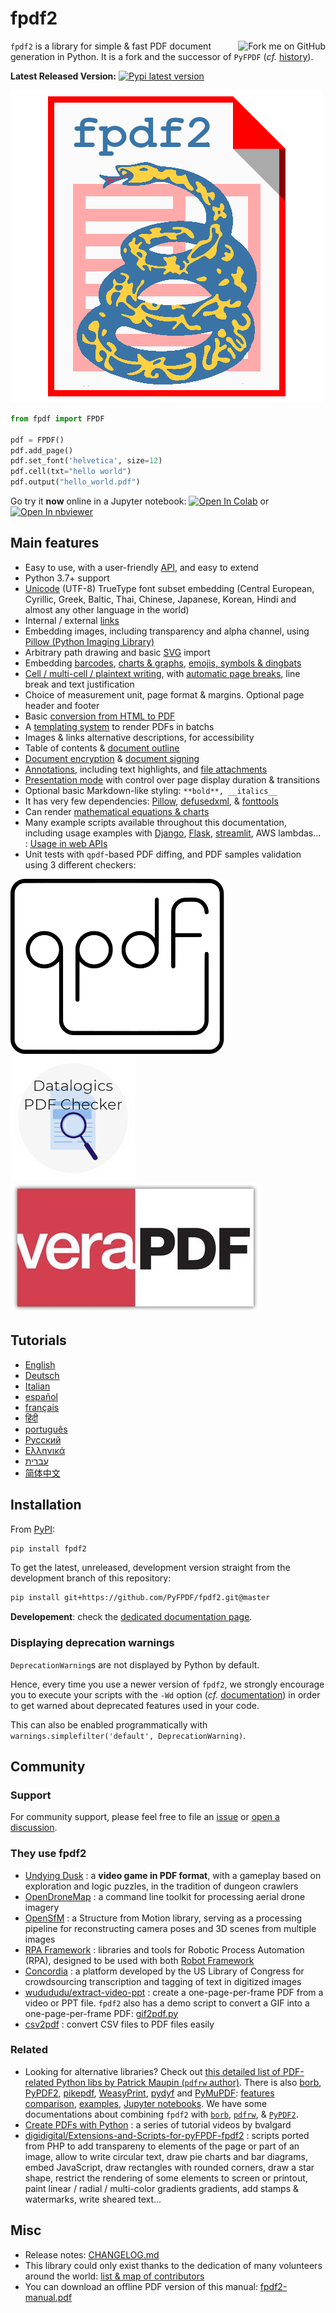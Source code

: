 # fpdf2 #

<a href='https://github.com/PyFPDF/fpdf2'><img src='https://s3.amazonaws.com/github/ribbons/forkme_right_red_aa0000.png' alt='Fork me on GitHub' border='0' align='right' /></a>

`fpdf2` is a library for simple & fast PDF document generation in Python.
It is a fork and the successor of `PyFPDF` (_cf._ [history](https://pyfpdf.github.io/fpdf2/Development.html#history)).

**Latest Released Version:** [![Pypi latest version](https://img.shields.io/pypi/v/fpdf2.svg)](https://pypi.python.org/pypi/fpdf2)

![fpdf2 logo](fpdf2-logo.png)

```python
from fpdf import FPDF

pdf = FPDF()
pdf.add_page()
pdf.set_font('helvetica', size=12)
pdf.cell(txt="hello world")
pdf.output("hello_world.pdf")
```

Go try it **now** online in a Jupyter notebook: [![Open In Colab](https://colab.research.google.com/assets/colab-badge.svg)](https://colab.research.google.com/github/PyFPDF/fpdf2/blob/master/tutorial/notebook.ipynb) or [![Open In nbviewer](https://img.shields.io/badge/Open_In-nbviewer-blue?logo=jupyter)](https://nbviewer.org/github/PyFPDF/fpdf2/blob/master/tutorial/notebook.ipynb)

## Main features ##

* Easy to use, with a user-friendly [API](https://pyfpdf.github.io/fpdf2/fpdf/), and easy to extend
* Python 3.7+ support
* [Unicode](Unicode.md) (UTF-8) TrueType font subset embedding (Central European, Cyrillic, Greek, Baltic, Thai, Chinese, Japanese, Korean, Hindi and almost any other language in the world)
* Internal / external [links](Links.md)
* Embedding images, including transparency and alpha channel, using [Pillow (Python Imaging Library)](https://pillow.readthedocs.io/en/stable/)
* Arbitrary path drawing and basic [SVG](SVG.md) import
* Embedding [barcodes](Barcodes.md), [charts & graphs](Maths.md), [emojis, symbols & dingbats](EmojisSymbolsDingbats.md)
* [Cell / multi-cell / plaintext writing](Text.md), with [automatic page breaks](PageBreaks.md), line break and text justification
* Choice of measurement unit, page format & margins. Optional page header and footer
* Basic [conversion from HTML to PDF](HTML.md)
* A [templating system](Templates.md) to render PDFs in batchs
* Images & links alternative descriptions, for accessibility
* Table of contents & [document outline](DocumentOutlineAndTableOfContents.md)
* [Document encryption](Encryption.md) & [document signing](Signing.md)
* [Annotations](Annotations.md), including text highlights, and [file attachments](FileAttachments.md)
* [Presentation mode](Presentations.md) with control over page display duration & transitions
* Optional basic Markdown-like styling: `**bold**, __italics__`
* It has very few dependencies: [Pillow](https://pillow.readthedocs.io/en/stable/), [defusedxml](https://pypi.org/project/defusedxml/), & [fonttools](https://pypi.org/project/fonttools/)
* Can render [mathematical equations & charts](https://pyfpdf.github.io/fpdf2/Maths.html)
* Many example scripts available throughout this documentation, including usage examples with [Django](https://www.djangoproject.com/), [Flask](https://flask.palletsprojects.com), [streamlit](https://streamlit.io/), AWS lambdas... : [Usage in web APIs](UsageInWebAPI.md)
* Unit tests with `qpdf`-based PDF diffing, and PDF samples validation using 3 different checkers:

[![QPDF logo](qpdf-logo.svg)](https://github.com/qpdf/qpdf)
[![PDF Checker logo](pdfchecker-logo.png)](https://www.datalogics.com/products/pdf-tools/pdf-checker/)
[![VeraPDF logo](vera-logo.jpg)](https://verapdf.org)

## Tutorials ##

* [English](Tutorial.md)
* [Deutsch](Tutorial-de.md)
* [Italian](Tutorial-it.md)
* [español](Tutorial-es.md)
* [français](Tutorial-fr.md)
* [हिंदी](Tutorial-हिंदी.md)
* [português](Tutorial-pt.md)
* [Русский](Tutorial-ru.md)
* [Ελληνικά](Tutorial-gr.md)
* [עברית](Tutorial-he.md)
* [简体中文](Tutorial-zh.md)

## Installation ##

From [PyPI](https://pypi.python.org/pypi/fpdf2):
```bash
pip install fpdf2
```

To get the latest, unreleased, development version straight from the development branch of this repository:

```bash
pip install git+https://github.com/PyFPDF/fpdf2.git@master
```

**Developement**: check the [dedicated documentation page](Development.md).

### Displaying deprecation warnings
`DeprecationWarning`s are not displayed by Python by default.

Hence, every time you use a newer version of `fpdf2`, we strongly encourage you to execute your scripts
with the `-Wd` option (_cf._ [documentation](https://docs.python.org/3/using/cmdline.html#cmdoption-W)) 
in order to get warned about deprecated features used in your code.

This can also be enabled programmatically with `warnings.simplefilter('default', DeprecationWarning)`.

## Community ##

### Support ###

For community support, please feel free to file an [issue](https://github.com/PyFPDF/fpdf2/issues)
or [open a discussion](https://github.com/PyFPDF/fpdf2/discussions).

### They use fpdf2 ###
<!-- cf. Watchman Pypi & DavHau/pypi-deps-db -->
* [Undying Dusk](https://lucas-c.itch.io/undying-dusk) : a **video game in PDF format**, with a gameplay based on exploration and logic puzzles, in the tradition of dungeon crawlers
* [OpenDroneMap](https://github.com/OpenDroneMap/ODM) : a command line toolkit for processing aerial drone imagery
* [OpenSfM](https://github.com/mapillary/OpenSfM) : a Structure from Motion library, serving as a processing pipeline for reconstructing camera poses and 3D scenes from multiple images
* [RPA Framework](https://github.com/robocorp/rpaframework) : libraries and tools for Robotic Process Automation (RPA), designed to be used with both [Robot Framework](https://robotframework.org)
* [Concordia](https://github.com/LibraryOfCongress/concordia) : a platform developed by the US Library of Congress for crowdsourcing transcription and tagging of text in digitized images
* [wudududu/extract-video-ppt](https://github.com/wudududu/extract-video-ppt) : create a one-page-per-frame PDF from a video or PPT file.
  `fpdf2` also has a demo script to convert a GIF into a one-page-per-frame PDF: [gif2pdf.py](https://github.com/PyFPDF/fpdf2/blob/master/tutorial/gif2pdf.py)
* [csv2pdf](https://github.com/TECH-SAVVY-GUY/csv2pdf) : convert CSV files to PDF files easily

### Related ###

* Looking for alternative libraries? Check out [this detailed list of PDF-related Python libs by Patrick Maupin (`pdfrw` author)](https://github.com/pmaupin/pdfrw#other-libraries).
  There is also [borb](https://github.com/jorisschellekens/borb), [PyPDF2](https://github.com/py-pdf/PyPDF2), [pikepdf](https://github.com/pikepdf/pikepdf), [WeasyPrint](https://github.com/Kozea/WeasyPrint), [pydyf](https://pypi.org/project/pydyf/) and [PyMuPDF](https://pymupdf.readthedocs.io/en/latest/index.html): [features comparison](https://pymupdf.readthedocs.io/en/latest/about.html), [examples](https://github.com/pymupdf/PyMuPDF-Utilities/tree/master/examples#examples), [Jupyter notebooks](https://github.com/pymupdf/PyMuPDF-Utilities/tree/master/jupyter-notebooks).
  We have some documentations about combining `fpdf2` with [`borb`](CombineWithBorb.md), [`pdfrw`](CombineWithPdfrw.md), & [`PyPDF2`](CombineWithPyPDF2.md).
* [Create PDFs with Python](https://www.youtube.com/playlist?list=PLjNQtX45f0dR9K2sMJ5ad9wVjqslNBIC0) : a series of tutorial videos by bvalgard
* [digidigital/Extensions-and-Scripts-for-pyFPDF-fpdf2](https://github.com/digidigital/Extensions-and-Scripts-for-pyFPDF-fpdf2) : scripts ported from PHP to add transpareny to elements of the page or part of an image, allow to write circular text,
   draw pie charts and bar diagrams, embed JavaScript, draw rectangles with rounded corners, draw a star shape,
   restrict the rendering of some elements to screen or printout, paint linear / radial / multi-color gradients gradients, add stamps & watermarks, write sheared text...

## Misc ##

* Release notes: [CHANGELOG.md](https://github.com/PyFPDF/fpdf2/blob/master/CHANGELOG.md)
* This library could only exist thanks to the dedication of many volunteers around the world:
  [list & map of contributors](https://github.com/PyFPDF/fpdf2/blob/master/README.md#contributors-)
* You can download an offline PDF version of this manual: [fpdf2-manual.pdf](fpdf2-manual.pdf)
